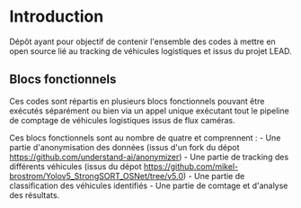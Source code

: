 # Introduction
Dépôt ayant pour objectif de contenir l'ensemble des codes à mettre en open source lié au tracking de véhicules logistiques et issus du projet LEAD.

## Blocs fonctionnels 
Ces codes sont répartis en plusieurs blocs fonctionnels pouvant être exécutés séparément ou bien via un appel unique exécutant tout le pipeline de comptage de véhicules logistiques issus de flux caméras.

Ces blocs fonctionnels sont au nombre de quatre et comprennent :
    - Une partie d'anonymisation des données (issus d'un fork du dépot https://github.com/understand-ai/anonymizer) 
    - Une partie de tracking des différents véhicules (issus du dépot https://github.com/mikel-brostrom/Yolov5_StrongSORT_OSNet/tree/v5.0)
    - Une partie de classification des véhicules identifiés
    - Une partie de comtage et d'analyse des résultats.
